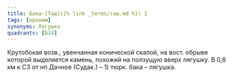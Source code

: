 ```yaml
---
title: Бака-[Таш]({% link _terms/таш.md %}) I
tags: [ороним]
synonyms: Лягушка
quadrants: [Б14]
---
```


Крутобокая возв., увенчанная конической скалой, на вост. обрыве которой
выделяется камень, похожий на ползущую вверх лягушку. В 0,8 км к СЗ от нп Дачное
(Судак.) – 1) тюрк. бака – лягушка.
